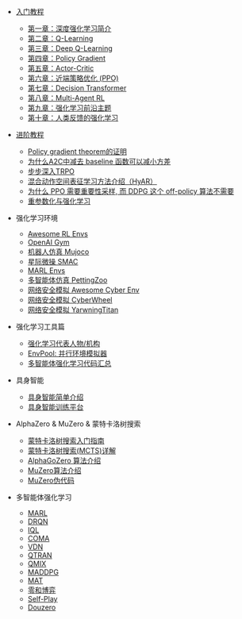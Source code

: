 - [入门教程](rlwiki/hfrlclass/README.md)

  - [第一章：深度强化学习简介](rlwiki/hfrlclass/ch1_introduction.md)
  - [第二章：Q-Learning](rlwiki/hfrlclass/ch2_q-learning.md)
  - [第三章：Deep Q-Learning](rlwiki/hfrlclass/ch3_dqn.md)
  - [第四章：Policy Gradient](rlwiki/hfrlclass/ch4_pg.md)
  - [第五章：Actor-Critic](rlwiki/hfrlclass/ch5_a2c.md)
  - [第六章：近端策略优化 (PPO)](rlwiki/hfrlclass/ch6_ppo.md)
  - [第七章：Decision Transformer](rlwiki/hfrlclass/ch7_decision-transformer.md)
  - [第八章：Multi-Agent RL](rlwiki/hfrlclass/ch8_marl.md)
  - [第九章：强化学习前沿主题](rlwiki/hfrlclass/ch9_advanced.md)
  - [第十章：人类反馈的强化学习](rlwiki/papers/RLHF.md)


- [进阶教程](rlwiki/algorithms/README.md)
  - [Policy gradient theorem的证明](rlwiki/algorithms/ch1_supp_pg.md)
  - [为什么A2C中减去 baseline 函数可以减小方差](rlwiki/algorithms/ch1_supp_a2c.md)
  - [步步深入TRPO](rlwiki/algorithms/ch1_supp_trpo.md)
  - [混合动作空间表征学习方法介绍（HyAR）](rlwiki/algorithms/ch2_supp_hyar.md)
  - [为什么 PPO 需要重要性采样, 而 DDPG 这个 off-policy 算法不需要](rlwiki/algorithms/ch2_supp_ppovsddpg.md)
  - [重参数化与强化学习](rlwiki/algorithms/ch2_supp_reparameterization.md)

- 强化学习环境
  - [Awesome RL Envs](rlwiki/envs/awesome_envs.md)
  - [OpenAI Gym](rlwiki/envs/gym.md)
  - [机器人仿真 Mujoco](rlwiki/envs/mujoco.md)
  - [星际微操 SMAC](rlwiki/envs/smac.md)
  - [MARL Envs](rlwiki/envs/marl_env.md)
  - [多智能体仿真 PettingZoo](rlwiki/envs/pettingzoo.md)
  - [网络安全模拟 Awesome Cyber Env](rlwiki/envs/cyber_env_summary.md)
  - [网络安全模拟 CyberWheel](rlwiki/envs/cyberwheel_env.md)
  - [网络安全模拟 YarwningTitan](rlwiki/envs/cyber_yawningtitan_env.md)


- 强化学习工具篇
  - [强化学习代表人物/机构](rlwiki/rltools/awesome_rl.md)
  - [EnvPool: 并行环境模拟器](rlwiki/rltools/envpool.md)
  - [多智能体强化学习代码汇总](rlwiki/rltools/marltool.md)

- 具身智能
  - [具身智能简单介绍](rlwiki/robots/embodyai.md)
  - [具身智能训练平台](rlwiki/robots/lerobot.md)


- AlphaZero & MuZero & 蒙特卡洛树搜索
  - [蒙特卡洛树搜索入门指南](rlwiki/muzero/mcts_guide.md)
  - [蒙特卡洛树搜索(MCTS)详解](rlwiki/muzero/mcts.md)
  - [AlphaGoZero 算法介绍](rlwiki/muzero/alphazero.md)
  - [MuZero算法介绍](rlwiki/muzero/muzero_intro.md)
  - [MuZero伪代码](rlwiki/muzero/muzero_pseudocode.md)

- 多智能体强化学习

  - [MARL](rlwiki/papers/Overview.md)
  - [DRQN](rlwiki/papers/DRQN.md)
  - [IQL](rlwiki/papers/IQL.md)
  - [COMA](rlwiki/papers/COMA.md)
  - [VDN](rlwiki/papers/VDN.md)
  - [QTRAN](rlwiki/papers/QTRAN.md)
  - [QMIX](rlwiki/papers/QMIX.md)
  - [MADDPG](rlwiki/papers/MADDPG.md)
  - [MAT](rlwiki/papers/MAT.md)
  - [零和博弈](rlwiki/papers/league.md)
  - [Self-Play](rlwiki/papers/self-play.md)
  - [Douzero](rlwiki/papers/Douzero.md)
